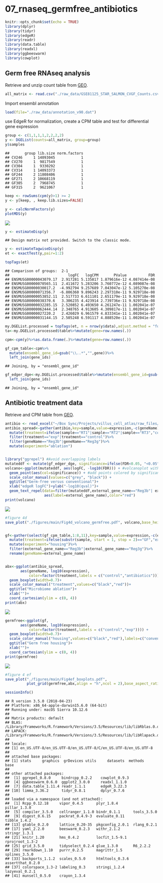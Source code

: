 07\_rnaseq\_germfree\_antibiotics
================

``` r
knitr::opts_chunk$set(echo = TRUE)
library(dplyr)
library(tidyr)
library(edgeR)
library(readr)
library(data.table)
library(readxl)
library(ggbeeswarm)
library(cowplot)
```

Germ free RNAseq analysis
-------------------------

Retrieve and unzip count table from [GEO](https://www.ncbi.nlm.nih.gov/geo/download/?acc=GSE81125&format=file&file=GSE81125%5FSTAR%5FSALMON%5FCVGF%5FCounts%2Ecsv%2Egz).

``` r
all_matrix <- read.csv("./raw_data/GSE81125_STAR_SALMON_CVGF_Counts.csv", row.names=1)
```

Import ensembl annotation

``` r
load(file="./raw_data/annotation_v90.dat")
```

use EdgeR for normalization, create a CPM table and test for differential gene expression

``` r
group <- c(1,1,1,1,2,2,2,2)
y <- DGEList(counts=all_matrix, group=group)
y$samples
```

    ##       group lib.size norm.factors
    ## CV246     1 14093045            1
    ## CV270     1  9817549            1
    ## CV304     1  9330292            1
    ## CV314     1 14093373            1
    ## GF244     2 11808406            1
    ## GF271     2 10668119            1
    ## GF305     2  7968745            1
    ## GF315     2  9621067            1

``` r
keep <- rowSums(cpm(y)>1) >= 2
y <- y[keep, , keep.lib.sizes=FALSE]

y <- calcNormFactors(y)
plotMDS(y)
```

![](07_rnaseq_germfree_antibiotics_files/figure-markdown_github/03-1.png)

``` r
y <- estimateDisp(y)
```

    ## Design matrix not provided. Switch to the classic mode.

``` r
y <- estimateTagwiseDisp(y)
et <- exactTest(y,pair=1:2)

topTags(et)
```

    ## Comparison of groups:  2-1 
    ##                           logFC   logCPM       PValue          FDR
    ## ENSMUSG00000043079.17  2.917281 5.135817 1.879616e-12 4.087414e-08
    ## ENSMUSG00000070565.11  2.411672 5.283206 3.760772e-12 4.089087e-08
    ## ENSMUSG00000030017.2  -4.992794 9.257689 7.043047e-12 5.105270e-08
    ## ENSMUSG00000071356.7  -6.806360 9.896243 2.297310e-11 9.929718e-08
    ## ENSMUSG00000053852.11  2.517733 6.611101 2.651179e-11 9.929718e-08
    ## ENSMUSG00000038370.6   3.306235 4.423914 2.739736e-11 9.929718e-08
    ## ENSMUSG00000032285.15  2.520852 6.493650 4.261247e-11 1.002041e-07
    ## ENSMUSG00000062444.14  2.348765 4.913605 4.309817e-11 1.002041e-07
    ## ENSMUSG00000027220.2   2.426029 6.961579 4.833341e-11 1.002041e-07
    ## ENSMUSG00000031144.15  2.505248 6.591117 4.888520e-11 1.002041e-07

``` r
my.DGEList.processed = topTags(et, n = nrow(y$data),adjust.method = "fdr")
ta<-my.DGEList.processed$table%>%mutate(gene=row.names(.))

cpm<-cpm(y)%>%as.data.frame(.)%>%mutate(gene=row.names(.))

gf_cpm_table<-cpm%>%
  mutate(ensembl_gene_id=gsub("\\..*","",gene))%>%
  left_join(gene_ids)
```

    ## Joining, by = "ensembl_gene_id"

``` r
gf_edger_dge<-my.DGEList.processed$table%>%mutate(ensembl_gene_id=gsub("\\..*","",row.names(.)))%>%
  left_join(gene_ids)
```

    ## Joining, by = "ensembl_gene_id"

Antibiotic treatment data
-------------------------

Retrieve and CPM table from [GEO](ftp://ftp.ncbi.nlm.nih.gov/geo/series/GSE74nnn/GSE74157/suppl/GSE74157_jejunum_normalized_counts_cpm.xlsx).

``` r
antibio <- read_excel("~/Box Sync/Projects/villus_cell_atlas/raw_files/GSE74157_jejunum_normalized_counts_cpm.xlsx")
antibio_spread<-gather(antibio,key=sample,value=expression,-c(geneName))%>%
  mutate(treatment=ifelse(sample=="RT1"|sample=="RT2"|sample=="RT3","control",ifelse(sample=="RAB1"|sample=="RAB2"|sample=="RAB3","exp","")))%>%
  filter(treatment=="exp"|treatment=="control")%>%
  filter(geneName=="Reg3b"|geneName=="Reg3g")%>%
  mutate(experiment="ablation")


library("ggrepel") #Avoid overlapping labels
mutateddf <- mutate(gf_edger_dge, significance=ifelse(FDR<0.05, "<0.05", "ns"))%>%na.omit(.) #Will have different colors depending on significance
volcano<-ggplot(mutateddf, aes(logFC, -log10(FDR))) + #volcanoplot with bias versus qval
  geom_point(aes(col=significance)) + #add points colored by significance
  scale_color_manual(values=c("grey", "black")) + 
  ggtitle("Germ-free versus conventional")+
  xlab("edgeR logFC")+ylab("-log10(qval)")+
  geom_text_repel(data=filter(mutateddf,external_gene_name=="Reg3b"| external_gene_name=="Reg3g"),
                  aes(label=external_gene_name),color="red")
print(volcano)
```

![](07_rnaseq_germfree_antibiotics_files/figure-markdown_github/04-1.png)

``` r
#figure 4d
save_plot("./figures/main/Fig4d_volcano_germfree.pdf", volcano,base_height=8 )


gf<-gather(select(gf_cpm_table,1:8,11),key=sample,value=expression,-c(external_gene_name))%>%
  mutate(treatment=ifelse(substr(sample, start = 1, stop = 2)=="GF","exp","control"))%>%
  mutate(experiment="housing")%>%
  filter(external_gene_name=="Reg3b"|external_gene_name=="Reg3g")%>%
  rename(geneName=external_gene_name)


abx<-ggplot(antibio_spread, 
       aes(geneName, log10(expression), 
           color=factor(treatment,labels = c("control","antibiotics")))) + 
  geom_boxplot(width=0.7)+
  scale_color_manual("treatment",values=c("black","red"))+
  ggtitle("Microbiome ablation")+
  xlab("")+
  coord_cartesian(ylim = c(0, 4)) 
print(abx)
```

![](07_rnaseq_germfree_antibiotics_files/figure-markdown_github/04-2.png)

``` r
germfree<-ggplot(gf, 
       aes(geneName, log10(expression), 
           color=factor(treatment,labels = c("control","exp")))) + 
  geom_boxplot(width=0.7)+
  scale_color_manual("housing",values=c("black","red"),labels=c("conventional","germ free"))+
  ggtitle("Germ free housing")+
  xlab("")+
  coord_cartesian(ylim = c(0, 4)) 
print(germfree)
```

![](07_rnaseq_germfree_antibiotics_files/figure-markdown_github/04-3.png)

``` r
#figure 4 ef
save_plot("./figures/main/Fig4ef_boxplots.pdf", 
          plot_grid(germfree,abx,align = "h",ncol = 2),base_aspect_ratio = 2 )
```

``` r
sessionInfo()
```

    ## R version 3.5.0 (2018-04-23)
    ## Platform: x86_64-apple-darwin15.6.0 (64-bit)
    ## Running under: macOS Sierra 10.12.6
    ## 
    ## Matrix products: default
    ## BLAS: /Library/Frameworks/R.framework/Versions/3.5/Resources/lib/libRblas.0.dylib
    ## LAPACK: /Library/Frameworks/R.framework/Versions/3.5/Resources/lib/libRlapack.dylib
    ## 
    ## locale:
    ## [1] en_US.UTF-8/en_US.UTF-8/en_US.UTF-8/C/en_US.UTF-8/en_US.UTF-8
    ## 
    ## attached base packages:
    ## [1] stats     graphics  grDevices utils     datasets  methods   base     
    ## 
    ## other attached packages:
    ##  [1] ggrepel_0.8.0     bindrcpp_0.2.2    cowplot_0.9.3    
    ##  [4] ggbeeswarm_0.6.0  ggplot2_3.0.0     readxl_1.1.0     
    ##  [7] data.table_1.11.4 readr_1.1.1       edgeR_3.22.3     
    ## [10] limma_3.36.2      tidyr_0.8.1       dplyr_0.7.6      
    ## 
    ## loaded via a namespace (and not attached):
    ##  [1] Rcpp_0.12.18     vipor_0.4.5      plyr_1.8.4       pillar_1.3.0    
    ##  [5] compiler_3.5.0   cellranger_1.1.0 bindr_0.1.1      tools_3.5.0     
    ##  [9] digest_0.6.15    packrat_0.4.9-3  evaluate_0.11    tibble_1.4.2    
    ## [13] gtable_0.2.0     lattice_0.20-35  pkgconfig_2.0.1  rlang_0.2.1     
    ## [17] yaml_2.2.0       beeswarm_0.2.3   withr_2.1.2      stringr_1.3.1   
    ## [21] knitr_1.20       hms_0.4.2        locfit_1.5-9.1   rprojroot_1.3-2 
    ## [25] grid_3.5.0       tidyselect_0.2.4 glue_1.3.0       R6_2.2.2        
    ## [29] rmarkdown_1.10   purrr_0.2.5      magrittr_1.5     splines_3.5.0   
    ## [33] backports_1.1.2  scales_0.5.0     htmltools_0.3.6  assertthat_0.2.0
    ## [37] colorspace_1.3-2 labeling_0.3     stringi_1.2.4    lazyeval_0.2.1  
    ## [41] munsell_0.5.0    crayon_1.3.4
